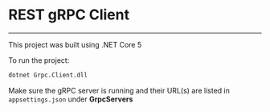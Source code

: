 # REST gRPC Client

---

This project was built using .NET Core 5

To run the project:

```bash
dotnet Grpc.Client.dll
```

Make sure the gRPC server is running and their URL(s) are listed in `appsettings.json` under __GrpcServers__
